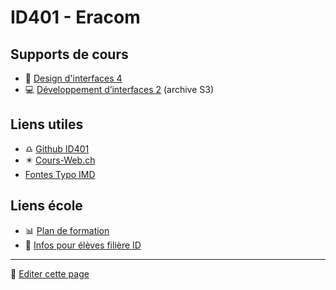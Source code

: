 # ID401 - Eracom

## Supports de cours

- 🎨 [Design d'interfaces 4](https://docs.google.com/presentation/d/16MGLJ83Hx8-zmewiK8i1DfOeooALl4Ezpdbb1GvIBfo/edit?usp=sharing)
- 💻 [Développement d’interfaces 2](https://id401.ch/cours-dev2-css/) (archive S3)

## Liens utiles

- ♎️ [Github ID401](https://github.com/eracom-id401)
- ✴️ [Cours-Web.ch](https://cours-web.ch/)
- [Fontes Typo IMD](https://code.eracom-pedagogique.ch/fontes-imd/)

## Liens école

- 📊 [Plan de formation](https://code.eracom-pedagogique.ch/formation-imd/cursus-plein-temps/)
- 📜 [Infos pour élèves filière ID](https://eracom.ch/informations-eleves-id/)

---

📝 [Editer cette page](https://github.com/eracom-ID401/eracom-ID401.github.io/edit/main/README.md)

<style>
  .markdown-body h1:first-child { display:none }
  .markdown-body h1 { margin-top: 0}
</style>
